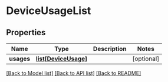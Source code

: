 # DeviceUsageList


## Properties
Name | Type | Description | Notes
------------ | ------------- | ------------- | -------------
**usages** | [**list[DeviceUsage]**](DeviceUsage.md) |  | [optional] 

[[Back to Model list]](../README.md#documentation-for-models) [[Back to API list]](../README.md#documentation-for-api-endpoints) [[Back to README]](../README.md)


